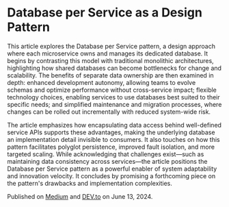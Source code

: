 # Database per Service as a Design Pattern
This article explores the Database per Service pattern, a design approach where each microservice owns and manages its dedicated database. It begins by contrasting this model with traditional monolithic architectures, highlighting how shared databases can become bottlenecks for change and scalability. The benefits of separate data ownership are then examined in depth: enhanced development autonomy, allowing teams to evolve schemas and optimize performance without cross-service impact; flexible technology choices, enabling services to use databases best suited to their specific needs; and simplified maintenance and migration processes, where changes can be rolled out incrementally with reduced system-wide risk.

The article emphasizes how encapsulating data access behind well-defined service APIs supports these advantages, making the underlying database an implementation detail invisible to consumers. It also touches on how this pattern facilitates polyglot persistence, improved fault isolation, and more targeted scaling. While acknowledging that challenges exist—such as maintaining data consistency across services—the article positions the Database per Service pattern as a powerful enabler of system adaptability and innovation velocity. It concludes by promising a forthcoming piece on the pattern's drawbacks and implementation complexities.

Published on [Medium](https://medium.com/p/1d48cccd0b19) and [DEV.to](https://dev.to/eugene-zimin/database-per-service-as-a-design-pattern-44gi) on June 13, 2024.